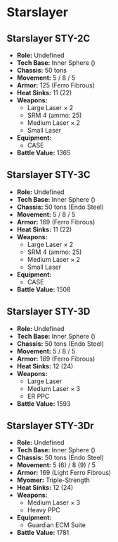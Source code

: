 # Starslayer
## Starslayer STY-2C
- **Role:** Undefined
- **Tech Base:** Inner Sphere ()
- **Chassis:** 50 tons
- **Movement:** 5 / 8 / 5
- **Armor:** 125 (Ferro Fibrous)
- **Heat Sinks:** 11 (22)
- **Weapons:**
  - Large Laser × 2
  - SRM 4 (ammo: 25)
  - Medium Laser × 2
  - Small Laser
- **Equipment:**
  - CASE
- **Battle Value:** 1365

## Starslayer STY-3C
- **Role:** Undefined
- **Tech Base:** Inner Sphere ()
- **Chassis:** 50 tons (Endo Steel)
- **Movement:** 5 / 8 / 5
- **Armor:** 169 (Ferro Fibrous)
- **Heat Sinks:** 11 (22)
- **Weapons:**
  - Large Laser × 2
  - SRM 4 (ammo: 25)
  - Medium Laser × 2
  - Small Laser
- **Equipment:**
  - CASE
- **Battle Value:** 1508

## Starslayer STY-3D
- **Role:** Undefined
- **Tech Base:** Inner Sphere ()
- **Chassis:** 50 tons (Endo Steel)
- **Movement:** 5 / 8 / 5
- **Armor:** 169 (Ferro Fibrous)
- **Heat Sinks:** 12 (24)
- **Weapons:**
  - Large Laser
  - Medium Laser × 3
  - ER PPC
- **Battle Value:** 1593

## Starslayer STY-3Dr
- **Role:** Undefined
- **Tech Base:** Inner Sphere ()
- **Chassis:** 50 tons (Endo Steel)
- **Movement:** 5 (6) / 8 (9) / 5
- **Armor:** 169 (Light Ferro Fibrous)
- **Myomer:** Triple-Strength
- **Heat Sinks:** 12 (24)
- **Weapons:**
  - Medium Laser × 3
  - Heavy PPC
- **Equipment:**
  - Guardian ECM Suite
- **Battle Value:** 1781

